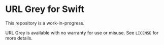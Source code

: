 # URL Grey for Swift

This repository is a work-in-progress.

URL Grey is available with no warranty for use or misuse. See `LICENSE` for more
details.
